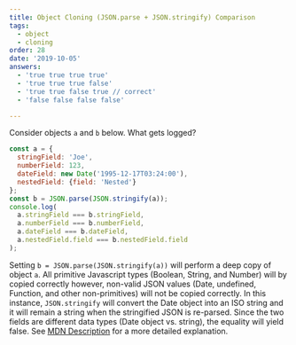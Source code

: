 ```yaml
---
title: Object Cloning (JSON.parse + JSON.stringify) Comparison
tags:
  - object
  - cloning
order: 28
date: '2019-10-05'
answers:
  - 'true true true true'
  - 'true true true false'
  - 'true true false true // correct'
  - 'false false false false'

---
```


Consider objects `a` and `b` below. What gets logged?

```javascript
const a = { 
  stringField: 'Joe',
  numberField: 123,
  dateField: new Date('1995-12-17T03:24:00'),
  nestedField: {field: 'Nested'}
};
const b = JSON.parse(JSON.stringify(a));
console.log(
  a.stringField === b.stringField,
  a.numberField === b.numberField,
  a.dateField === b.dateField,
  a.nestedField.field === b.nestedField.field
);
```

<!-- explanation -->

Setting `b = JSON.parse(JSON.stringify(a))` will perform a deep copy of object `a`. All primitive Javascript types (Boolean, String, and Number) will by copied correctly however, non-valid JSON values (Date, undefined, Function, and other non-primitives) will not be copied correctly. In this instance, `JSON.stringify` will convert the Date object into an ISO string and it will remain a string when the stringified JSON is re-parsed. Since the two fields are different data types (Date object vs. string), the equality will yield false. See [MDN Description](https://developer.mozilla.org/en-US/docs/Web/JavaScript/Reference/Global_Objects/JSON/stringify#Description) for a more detailed explanation.
